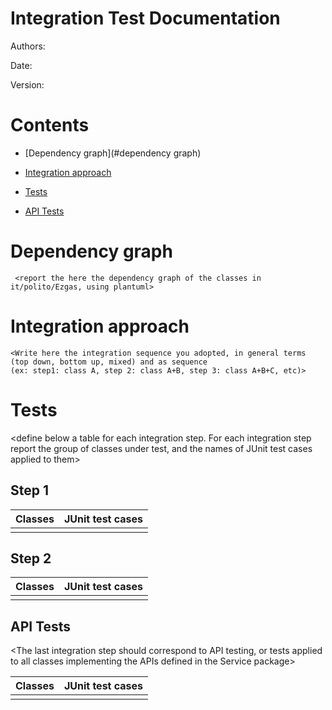 # Integration Test Documentation

Authors:

Date:

Version:

# Contents

- [Dependency graph](#dependency graph)

- [Integration approach](#integration)

- [Tests](#tests)

- [API Tests](#APItests)

# Dependency graph 

     <report the here the dependency graph of the classes in it/polito/Ezgas, using plantuml>
     
# Integration approach

    <Write here the integration sequence you adopted, in general terms (top down, bottom up, mixed) and as sequence
    (ex: step1: class A, step 2: class A+B, step 3: class A+B+C, etc)>



#  Tests

   <define below a table for each integration step. For each integration step report the group of classes under test, and the names of
     JUnit test cases applied to them>

## Step 1
| Classes  | JUnit test cases |
|--|--|
|||


## Step 2
| Classes  | JUnit test cases |
|--|--|
|||


## API Tests

   <The last integration step  should correspond to API testing, or tests applied to all classes implementing the APIs defined in the Service package>

| Classes  | JUnit test cases |
|--|--|
|||


